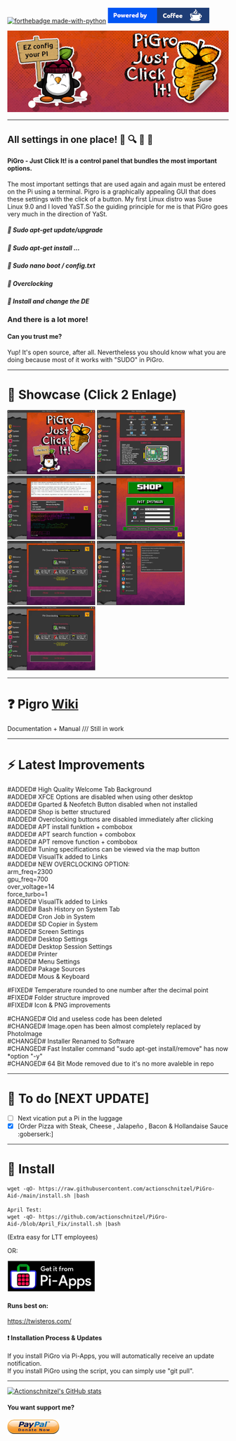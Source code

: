 [![forthebadge made-with-python](http://ForTheBadge.com/images/badges/made-with-python.svg)](https://www.python.org/)
![forthebadge made-with-coffee](https://github.com/actionschnitzel/tingsandstuff/blob/main/powered_by_coffee.png)

![GUI](https://github.com/actionschnitzel/tingsandstuff/blob/main/header%20X.png)

---

## All settings in one place! :key: :mag: :hammer: :toilet:

#### PiGro - Just Click It! is a control panel that bundles the most important options.

The most important settings that are used again and again must be entered on the Pi using a terminal.
Pigro is a graphically appealing GUI that does these settings with the click of a button.
My first Ĺinux distro was Suse Linux 9.0 and I loved YaST.So the guiding principle for me is that PiGro goes very much in the direction of YaSt.

##### :wrench: Sudo apt-get update/upgrade

##### :wrench: Sudo apt-get install ...

##### :wrench: Sudo nano boot / config.txt

##### :wrench: Overclocking

##### :wrench: Install and change the DE

### And there is a lot more!

#### Can you trust me?

Yup! It's open source, after all.
Nevertheless you should know what you are doing because most of it works with "SUDO" in PiGro.

---

# :doughnut: Showcase (Click 2 Enlage)

<img src="https://github.com/actionschnitzel/tingsandstuff/blob/main/pigro_pix/welcome.png" width="200"> <img src="https://github.com/actionschnitzel/tingsandstuff/blob/main/pigro_pix/system.png" width="200"> <img src="https://github.com/actionschnitzel/tingsandstuff/blob/main/pigro_pix/update.png" width="200"> <img src="https://github.com/actionschnitzel/tingsandstuff/blob/main/pigro_pix/installer.png" width="200"> <img src="https://github.com/actionschnitzel/tingsandstuff/blob/main/pigro_pix/tuning.png" width="200"> <img src="https://github.com/actionschnitzel/tingsandstuff/blob/main/pigro_pix/link.png" width="200"> <img src="https://github.com/actionschnitzel/tingsandstuff/blob/main/pigro_pix/tuning.png" width="200">

---

# :question: Pigro [Wiki](https://github.com/actionschnitzel/PiGro-Aid-/wiki)

Documentation + Manual /// Still in work

---

# :zap: Latest Improvements

#ADDED# High Quality Welcome Tab Background  
#ADDED# XFCE Options are disabled when using other desktop  
#ADDED# Gparted & Neofetch Button disabled when not installed  
#ADDED# Shop is better structured  
#ADDED# Overclocking buttons are disabled immediately after clicking  
#ADDED# APT install funktion + combobox  
#ADDED# APT search function + combobox  
#ADDED# APT remove function + combobox  
#ADDED# Tuning specifications can be viewed via the map button  
#ADDED# VisualTk added to Links  
#ADDED# NEW OVERCLOCKING OPTION:  
 arm_freq=2300  
 gpu_freq=700  
 over_voltage=14  
 force_turbo=1  
#ADDED# VisualTk added to Links  
#ADDED# Bash History on System Tab  
#ADDED# Cron Job in System  
#ADDED# SD Copier in System  
#ADDED# Screen Settings  
#ADDED# Desktop Settings  
#ADDED# Desktop Session Settings  
#ADDED# Printer  
#ADDED# Menu Settings  
#ADDED# Pakage Sources  
#ADDED# Mous & Keyboard

#FIXED# Temperature rounded to one number after the decimal point  
#FIXED# Folder structure improved  
#FIXED# Icon & PNG improvements

#CHANGED# Old and useless code has been deleted  
#CHANGED# Image.open has been almost completely replaced by PhotoImage  
#CHANGED# Installer Renamed to Software  
#CHANGED# Fast Installer command "sudo apt-get install/remove" has now \*option "-y"  
#CHANGED# 64 Bit Mode removed due to it's no more avaleble in repo

---

# :rocket: To do [NEXT UPDATE]

- [ ] Next vication put a Pi in the luggage
- [x] [Order Pizza with Steak, Cheese , Jalapeño , Bacon & Hollandaise Sauce :goberserk:]

---

# :floppy_disk: Install

```
wget -qO- https://raw.githubusercontent.com/actionschnitzel/PiGro-Aid-/main/install.sh |bash

April Test:
wget -qO- https://github.com/actionschnitzel/PiGro-Aid-/blob/April_Fix/install.sh |bash

```

(Extra easy for LTT employees)

OR:

[![badge](https://github.com/Botspot/pi-apps/blob/master/icons/badge.png?raw=true)](https://github.com/Botspot/pi-apps)

#### Runs best on:

https://twisteros.com/

#### :exclamation: Installation Process & Updates

If you install PiGro via Pi-Apps, you will automatically receive an update notification.  
If you install PiGro using the script, you can simply use "git pull".

---

[![Actionschnitzel's GitHub stats](https://github-readme-stats.vercel.app/api?username=actionschnitzel)](https://github.com/actionschnitzel/github-readme-stats)

#### You want support me?

[![badge](https://github.com/actionschnitzel/tingsandstuff/blob/main/kisspng-donation-computer-icons-portable-network-graphics-5b972c7ded3449.9709889315366339819716.png)](https://paypal.me/actionschnitzel?locale.x=de_DE)
